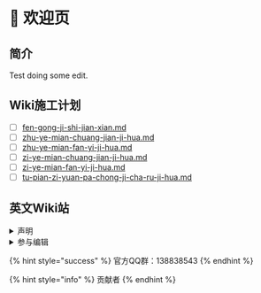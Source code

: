 # 🌆 欢迎页

## 简介

Test doing some edit.

## Wiki施工计划

* [ ] [fen-gong-ji-shi-jian-xian.md](huan-ying-ye/shi-gong-ji-hua/fen-gong-ji-shi-jian-xian.md)
* [ ] [zhu-ye-mian-chuang-jian-ji-hua.md](huan-ying-ye/shi-gong-ji-hua/zhu-ye-mian-chuang-jian-ji-hua.md)
* [ ] [zhu-ye-mian-fan-yi-ji-hua.md](huan-ying-ye/shi-gong-ji-hua/zhu-ye-mian-fan-yi-ji-hua.md)
* [ ] [zi-ye-mian-chuang-jian-ji-hua.md](huan-ying-ye/shi-gong-ji-hua/zi-ye-mian-chuang-jian-ji-hua.md)
* [ ] [zi-ye-mian-fan-yi-ji-hua.md](huan-ying-ye/shi-gong-ji-hua/zi-ye-mian-fan-yi-ji-hua.md)
* [ ] [tu-pian-zi-yuan-pa-chong-ji-cha-ru-ji-hua.md](huan-ying-ye/shi-gong-ji-hua/tu-pian-zi-yuan-pa-chong-ji-cha-ru-ji-hua.md)

## 英文Wiki站
<!-- 
{% embed url="https://wiki.torn.com/wiki" %}
英文Wiki网址
{% endembed %} -->

<details>

<summary>声明</summary>

页面布局及内容均来自官方Wiki

</details>

<details>

<summary>参与编辑</summary>

1. 申请editor权限
2. 编辑并提交Edit Merge Request
3. 等待修改合入主分支

</details>

{% hint style="success" %}
官方QQ群：138838543
{% endhint %}

{% hint style="info" %}
贡献者
{% endhint %}

